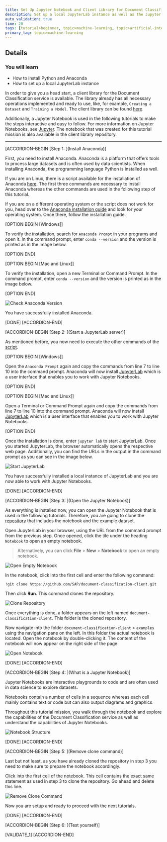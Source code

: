 ```yaml
---
title: Set Up Jupyter Notebook and Client Library for Document Classification
description: Set up a local JupyterLab instance as well as the Jupyter Notebook and the client library for Document Classification.
auto_validation: true
time: 20
tags: [tutorial>beginner, topic>machine-learning, topic>artificial-intelligence, products>sap-cloud-platform, products>sap-ai-business-services, products>document-classification, tutorial>license]
primary_tag: topic>machine-learning
---
```


## Details
### You will learn
  - How to install Python and Anaconda
  - How to set up a local JupyterLab instance

In order to give you a head start, a client library for the Document Classification service is available. The library already has all necessary operations implemented and ready to use, like, for example, `Creating a Dataset` and `Training a Model`. The client library can be found [here](https://github.com/SAP/document-classification-client).

Additionally, a Jupyter Notebook is used in the following tutorials to make the steps interactive and easy to follow. For more information on Jupyter Notebooks, see [Jupyter](https://jupyter.org/). The notebook that was created for this tutorial mission is also available in the client library repository.

---

[ACCORDION-BEGIN [Step 1: ](Install Anaconda)]

First, you need to install Anaconda. Anaconda is a platform that offers tools to process large datasets and is often used by data scientists. When installing Anaconda, the programming language Python is installed as well.

If you are on Linux, there is a script available for the installation of Anaconda [here](https://github.com/SAP/document-classification-client/blob/master/examples/install_jupyterlab.sh). The first three commands are necessary to install Anaconda whereas the other commands are used in the following step of this tutorial.

If you are on a different operating system or the script does not work for you, head over to the [Anaconda installation guide](https://docs.anaconda.com/anaconda/install/) and look for your operating system. Once there, follow the installation guide.

[OPTION BEGIN [Windows]]

To verify the installation, search for `Anaconda Prompt` in your programs and open it. In the command prompt, enter `conda --version` and the version is printed as in the image below.

[OPTION END]

[OPTION BEGIN [Mac and Linux]]

To verify the installation, open a new Terminal or Command Prompt. In the command prompt, enter `conda --version` and the version is printed as in the image below.

[OPTION END]

![Check Anaconda Version](check-anaconda-version.png)

You have successfully installed Anaconda.

[DONE]
[ACCORDION-END]


[ACCORDION-BEGIN [Step 2: ](Start a JupyterLab server)]

As mentioned before, you now need to execute the other commands of the [script](https://github.com/SAP/document-classification-client/blob/master/examples/install_jupyterlab.sh).

[OPTION BEGIN [Windows]]

Open the `Anaconda Prompt` again and copy the commands from line 7 to line 10 into the command prompt. Anaconda will now install [JupyterLab](https://jupyterlab.readthedocs.io/en/stable/) which is a user interface that enables you to work with Jupyter Notebooks.

[OPTION END]

[OPTION BEGIN [Mac and Linux]]

Open a Terminal or Command Prompt again and copy the commands from line 7 to line 10 into the command prompt. Anaconda will now install [JupyterLab](https://jupyterlab.readthedocs.io/en/stable/) which is a user interface that enables you to work with Jupyter Notebooks.

[OPTION END]

Once the installation is done, enter `jupyter lab` to start JupyterLab. Once you started JupyterLab, the browser automatically opens the respective web page. Additionally, you can find the URLs in the output in the command prompt as you can see in the image below.

![Start JupyterLab](start-jupyter-lab.png)

You have successfully installed a local instance of JupyterLab and you are now able to work with Jupyter Notebooks.

[DONE]
[ACCORDION-END]


[ACCORDION-BEGIN [Step 3: ](Open the Jupyter Notebook)]

As everything is installed now, you can open the Jupyter Notebook that is used in the following tutorials. Therefore, you are going to clone the [repository](https://github.com/SAP/document-classification-client) that includes the notebook and the example dataset.

Open JupyterLab in your browser, using the URL from the command prompt from the previous step. Once opened, click the tile under the heading `Notebook` to open an empty notebook.

>Alternatively, you can click **File** > **New** > **Notebook** to open an empty notebook.

![Open Empty Notebook](open-empty-notebook.png)

In the notebook, click into the first cell and enter the following command:

```
!git clone https://github.com/SAP/document-classification-client.git
```

Then click **Run**. This command clones the repository.

![Clone Repository](clone-library.png)

Once everything is done, a folder appears on the left named `document-classification-client`. This folder is the cloned repository.

Now navigate into the folder `document-classification-client` > `examples` using the navigation pane on the left. In this folder the actual notebook is located. Open the notebook by double-clicking it. The content of the notebook will now appear on the right side of the page.

![Open Notebook](open-notebook.png)

[DONE]
[ACCORDION-END]


[ACCORDION-BEGIN [Step 4: ](What is a Jupyter Notebook)]

Jupyter Notebooks are interactive playgrounds to code and are often used in data science to explore datasets.

Notebooks contain a number of cells in a sequence whereas each cell mainly contains text or code but can also output diagrams and graphics.

Throughout this tutorial mission, you walk through the notebook and explore the capabilities of the Document Classification service as well as understand the capabilities of Jupyter Notebooks.

![Notebook Structure](notebook-structure.png)

[DONE]
[ACCORDION-END]

[ACCORDION-BEGIN [Step 5: ](Remove clone command)]

Last but not least, as you have already cloned the repository in step 3 you need to make sure to prepare the notebook accordingly.

Click into the first cell of the notebook. This cell contains the exact same statement as used in step 3 to clone the repository. Go ahead and delete this line.

![Remove Clone Command](remove-clone.png)

Now you are setup and ready to proceed with the next tutorials.

[DONE]
[ACCORDION-END]


[ACCORDION-BEGIN [Step 6: ](Test yourself)]

[VALIDATE_1]
[ACCORDION-END]
